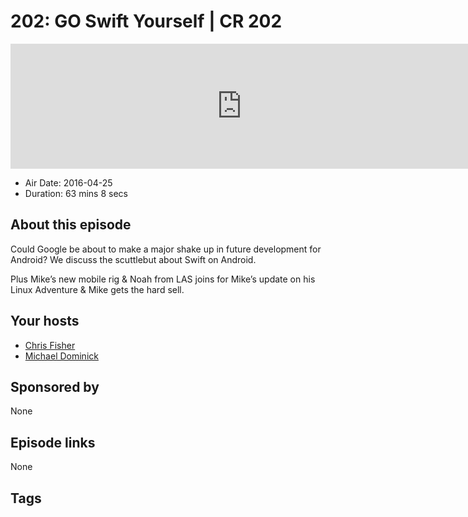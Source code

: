 # 202: GO Swift Yourself | CR 202

<iframe src="https://player.fireside.fm/v2/MLf2ZzhC+ZaeUFTBx?theme=dark" width="740" height="200" frameborder="0" scrolling="no"></iframe>

* Air Date: 2016-04-25
* Duration: 63 mins 8 secs

## About this episode

Could Google be about to make a major shake up in future development for Android? We discuss the scuttlebut about Swift on Android.

Plus Mike’s new mobile rig & Noah from LAS joins for Mike’s update on his Linux Adventure & Mike gets the hard sell.

## Your hosts
* [Chris Fisher](https://coder.show/hosts/chrislas)
* [Michael Dominick](https://coder.show/hosts/michael)

## Sponsored by

None



## Episode links

None



## Tags

